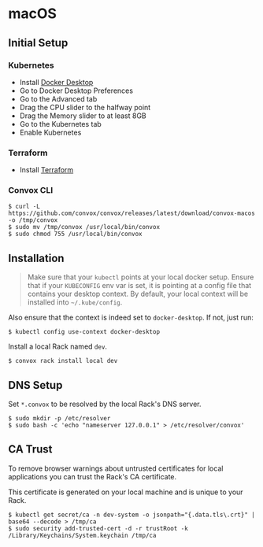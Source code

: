 # macOS

## Initial Setup

### Kubernetes

- Install [Docker Desktop](https://www.docker.com/products/docker-desktop)
- Go to Docker Desktop Preferences
- Go to the Advanced tab
- Drag the CPU slider to the halfway point
- Drag the Memory slider to at least 8GB
- Go to the Kubernetes tab
- Enable Kubernetes

### Terraform

- Install [Terraform](https://learn.hashicorp.com/terraform/getting-started/install.html)

### Convox CLI

    $ curl -L https://github.com/convox/convox/releases/latest/download/convox-macos -o /tmp/convox
    $ sudo mv /tmp/convox /usr/local/bin/convox
    $ sudo chmod 755 /usr/local/bin/convox

## Installation

> Make sure that your `kubectl` points at your local docker setup.  Ensure that if your `KUBECONFIG` env var is set, it is pointing at a config file that contains your desktop context.  By default, your local context will be installed into `~/.kube/config`.

Also ensure that the context is indeed set to `docker-desktop`. If not, just run:

    $ kubectl config use-context docker-desktop

Install a local Rack named `dev`.

    $ convox rack install local dev

## DNS Setup

Set `*.convox` to be resolved by the local Rack's DNS server.

    $ sudo mkdir -p /etc/resolver
    $ sudo bash -c 'echo "nameserver 127.0.0.1" > /etc/resolver/convox'

## CA Trust

To remove browser warnings about untrusted certificates for local applications
you can trust the Rack's CA certificate.

This certificate is generated on your local machine and is unique to your Rack.

    $ kubectl get secret/ca -n dev-system -o jsonpath="{.data.tls\.crt}" | base64 --decode > /tmp/ca
    $ sudo security add-trusted-cert -d -r trustRoot -k /Library/Keychains/System.keychain /tmp/ca
